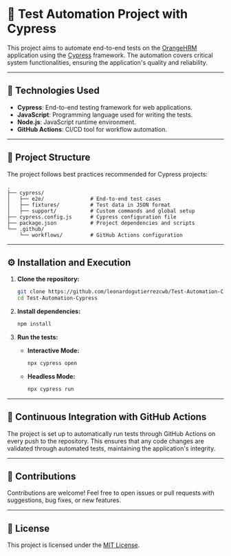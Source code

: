 
# 🧪 Test Automation Project with Cypress

This project aims to automate end-to-end tests on the [OrangeHRM](https://opensource-demo.orangehrmlive.com/) application using the [Cypress](https://www.cypress.io/) framework. The automation covers critical system functionalities, ensuring the application's quality and reliability.

---

## 🚀 Technologies Used

- **Cypress**: End-to-end testing framework for web applications.
- **JavaScript**: Programming language used for writing the tests.
- **Node.js**: JavaScript runtime environment.
- **GitHub Actions**: CI/CD tool for workflow automation.

---

## 📁 Project Structure

The project follows best practices recommended for Cypress projects:

```
.
├── cypress/
│   ├── e2e/               # End-to-end test cases
│   ├── fixtures/          # Test data in JSON format
│   ├── support/           # Custom commands and global setup
├── cypress.config.js      # Cypress configuration file
├── package.json           # Project dependencies and scripts
└── .github/
    └── workflows/         # GitHub Actions configuration
```

---

## ⚙️ Installation and Execution

1. **Clone the repository:**

   ```bash
   git clone https://github.com/leonardogutierrezcwb/Test-Automation-Cypress.git
   cd Test-Automation-Cypress
   ```

2. **Install dependencies:**

   ```bash
   npm install
   ```

3. **Run the tests:**

   - **Interactive Mode:**

     ```bash
     npx cypress open
     ```

   - **Headless Mode:**

     ```bash
     npx cypress run
     ```

---

## 🔄 Continuous Integration with GitHub Actions

The project is set up to automatically run tests through GitHub Actions on every push to the repository. This ensures that any code changes are validated through automated tests, maintaining the application's integrity.

---

## 📌 Contributions

Contributions are welcome! Feel free to open issues or pull requests with suggestions, bug fixes, or new features.

---

## 📄 License

This project is licensed under the [MIT License](LICENSE).
